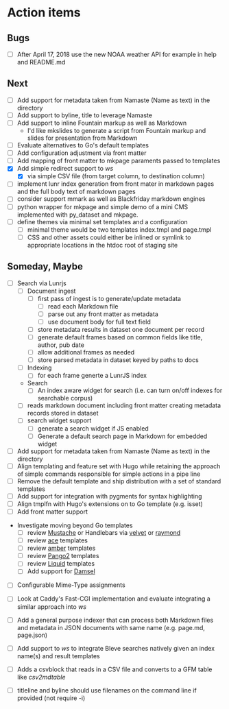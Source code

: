 
# Action items

## Bugs

+ [ ] After April 17, 2018 use the new NOAA weather API for example in help and README.md

## Next

+ [ ] Add support for metadata taken from Namaste (Name as text) in the directory
+ [ ] Add support to byline, title to leverage Namaste
+ [ ] Add support to inline Fountain markup as well as Markdown
    + I'd like mkslides to generate a script from Fountain markup and slides for presentation from Markdown
+ [ ] Evaluate alternatives to Go's default templates
+ [ ] Add configuration adjustment via front matter
+ [ ] Add mapping of front matter to mkpage paraments passed to templates
+ [x] Add simple redirect support to _ws_
    + [x] via simple CSV file (from target column, to destination column)
+ [ ] implement lunr index generation from front mater in markdown pages and the full body text of markdown pages
+ [ ] consider support mmark as well as Blackfriday markdown engines
+ [ ] python wrapper for mkpage and simple demo of a mini CMS implemented with py_dataset and mkpage.
+ [ ] define themes via minimal set templates and a configuration
    + [ ] minimal theme would be two templates index.tmpl and page.tmpl
    + [ ] CSS and other assets could either be inlined or symlink to appropriate locations in the htdoc root of staging site

## Someday, Maybe

+ [ ] Search via Lunrjs
    + [ ] Document ingest
        + [ ] first pass of ingest is to generate/update metadata
            + [ ] read each Markdown file
            + [ ] parse out any front matter as metadata
            + [ ] use document body for full text field
        + [ ] store metadata results in dataset one document per record
        + [ ] generate default frames based on common fields like title, author, pub date
        + [ ] allow additional frames as needed
        + [ ] store parsed metadata in dataset keyed by paths to docs
    +[ ] Indexing
        + [ ] for each frame generte a LunrJS index
    + Search 
        + [ ] An index aware widget for search (i.e. can turn on/off indexes for searchable corpus)
    + [ ] reads markdown document including front matter creating metadata records stored in dataset
    + [ ] search widget support
        + [ ] generate a search widget if JS enabled
        + [ ] Generate a default search page in Markdown for embedded widget
+ [ ] Add support for metadata taken from Namaste (Name as text) in the directory
+ [ ] Align templating and feature set with Hugo while retaining the approach of simple commands responsible for simple actions in a pipe line
+ [ ] Remove the default template and ship distribution with a set of standard templates
+ [ ] Add support for integration with pygments for syntax highlighting
+ [ ] Align tmplfn with Hugo's extensions on to Go template (e.g. isset)
+ [ ] Add front matter support
+ Investigate moving beyond Go templates 
    + [ ] review [Mustache](https://github.com/hoisie/mustache) or Handlebars via [velvet](https://github.com/gobuffalo/velvet) or [raymond](https://github.com/aymerick/raymond)
    + [ ] review [ace](https://github.com/yosssi/ace) templates
    + [ ] review [amber](https://github.com/eknkc/amber) templates
    + [ ] review [Pango2](https://github.com/flosch/pongo2) templates
    + [ ] review [Liquid](https://github.com/osteele/liquid) templates
    + [ ] Add support for [Damsel](https://github.com/dskinner/damsel)
+ [ ] Configurable Mime-Type assignments
+ [ ] Look at Caddy's Fast-CGI implementation and evaluate integrating a similar approach into _ws_
+ [ ] Add a general purpose indexer that can process both Markdown files and metadata in JSON documents with same name (e.g. page.md, page.json)
+ [ ] Add support to _ws_ to integrate Bleve searches natively given an index name(s) and result templates
+ [ ] Adds a csvblock that reads in a CSV file and converts to a GFM table like _csv2mdtable_
+ [ ] titleline and byline should use filenames on the command line if provided (not require -i)

